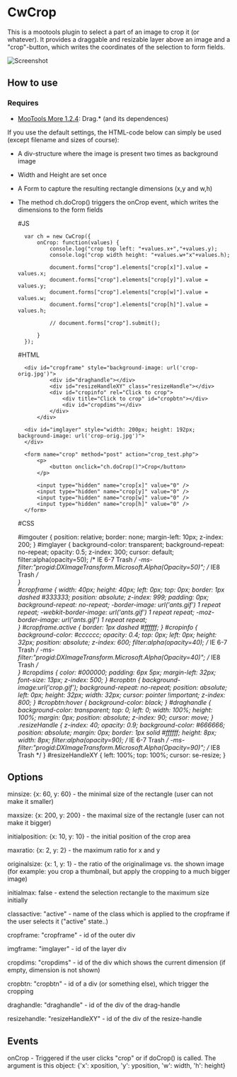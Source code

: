 CwCrop
===========

This is a mootools plugin to select a part of an image to crop it (or whatever).
It provides a draggable and resizable layer above an image and a "crop"-button, which writes the coordinates of the selection to form fields.

![Screenshot](http://www.chipwreck.de/blog/wp-content/uploads/2009/10/cwcrop-screenshot.png)

How to use
----------

### Requires

* [MooTools More 1.2.4](http://mootools.net/more): Drag.* (and its dependences)

If you use the default settings, the HTML-code below can simply be used (except filename and sizes of course):

- A div-structure where the image is present two times as background image
- Width and Height are set once
- A Form to capture the resulting rectangle dimensions (x,y and w,h)
- The method ch.doCrop() triggers the onCrop event, which writes the dimensions to the form fields

	#JS
	
		var ch = new CwCrop({
			onCrop: function(values) {
				console.log("crop top left: "+values.x+","+values.y);
				console.log("crop width height: "+values.w+"x"+values.h);
				
				document.forms["crop"].elements["crop[x]"].value = values.x;
				document.forms["crop"].elements["crop[y]"].value = values.y;
				document.forms["crop"].elements["crop[w]"].value = values.w;
				document.forms["crop"].elements["crop[h]"].value = values.h;

				// document.forms["crop"].submit();

			}
		});
	

	#HTML	
	
	<div id="imgouter">

		<div id="cropframe" style="background-image: url('crop-orig.jpg')">
				<div id="draghandle"></div>
				<div id="resizeHandleXY" class="resizeHandle"></div>
				<div id="cropinfo" rel="Click to crop">
					<div title="Click to crop" id="cropbtn"></div>
					<div id="cropdims"></div>
				</div>
			</div>
		
		<div id="imglayer" style="width: 200px; height: 192px; background-image: url('crop-orig.jpg')">
		</div>
	</div>

	<div id="formset">

		<form name="crop" method="post" action="crop_test.php">
			<p>
				<button onclick="ch.doCrop()">Crop</button>
			</p>

			<input type="hidden" name="crop[x]" value="0" />
			<input type="hidden" name="crop[y]" value="0" />
			<input type="hidden" name="crop[w]" value="0" />
			<input type="hidden" name="crop[h]" value="0" />
		</form>
		
	</div>
	
	#CSS
	
	\#imgouter {
		position: relative; border: none; margin-left: 10px; z-index: 200;
	}
	\#imglayer {
		background-color: transparent; background-repeat: no-repeat; opacity: 0.5; z-index: 300; cursor: default;
		filter:alpha(opacity=50); /* IE 6-7 Trash */
		-ms-filter:"progid:DXImageTransform.Microsoft.Alpha(Opacity=50)"; /* IE8 Trash */		
	}	
	\#cropframe {
		width: 40px; height: 40px; left: 0px; top: 0px;	border: 1px dashed #333333; position: absolute;	z-index: 999; padding: 0px;	background-repeat: no-repeat;
		-border-image: url('ants.gif') 1 repeat repeat;
		-webkit-border-image: url('ants.gif') 1 repeat repeat;
		-moz-border-image: url('ants.gif') 1 repeat repeat;		
	}
	\#cropframe.active {
		border: 1px dashed #ffffff;
	}
	\#cropinfo {
		background-color: #cccccc;	opacity: 0.4; top: 0px; left: 0px; height: 32px; position: absolute; z-index: 600;
		filter:alpha(opacity=40); /* IE 6-7 Trash */
		-ms-filter:"progid:DXImageTransform.Microsoft.Alpha(Opacity=40)"; /* IE8 Trash */		
	}
	\#cropdims {
		color: #000000; padding: 6px 5px; margin-left: 32px; font-size: 13px; z-index: 500;
	}
	\#cropbtn {
		background-image:url('crop.gif'); background-repeat: no-repeat;	position: absolute;	left: 0px; height: 32px; width: 32px;
		cursor: pointer !important; z-index: 800;
	}
	\#cropbtn:hover {
		background-color: black;
	}
	\#draghandle {
		background-color: transparent;
		top: 0; left: 0; width: 100%; height: 100%; margin: 0px;
		position: absolute;	z-index: 90; cursor: move;
	}
	.resizeHandle {
		z-index: 40; opacity: 0.9; background-color: #666666; position: absolute; margin: 0px;	border: 1px solid #ffffff; height: 8px;	width: 8px;
		filter:alpha(opacity=90); /* IE 6-7 Trash */
		-ms-filter:"progid:DXImageTransform.Microsoft.Alpha(Opacity=90)"; /* IE8 Trash */
	}
	\#resizeHandleXY {
		left: 100%;	top: 100%; cursor: se-resize;
	}


Options
----------

minsize: {x: 60, y: 60}				- the minimal size of the rectangle (user can not make it smaller)

maxsize: {x: 200, y: 200} 			- the maximal size of the rectangle (user can not make it bigger)

initialposition: {x: 10, y: 10} 	- the initial position of the crop area

maxratio: {x: 2, y: 2} 				- the maximum ratio for x and y

originalsize: {x: 1, y: 1} 			- the ratio of the originalimage vs. the shown image (for example: you crop a thumbnail, but apply the cropping to a much bigger image)

initialmax: false 					- extend the selection rectangle to the maximum size initially

classactive: "active" 				- name of the class which is applied to the cropframe if the user selects it ("active" state..)
		
cropframe: "cropframe" 				- id of the outer div

imgframe: "imglayer" 				- id of the layer div

cropdims: "cropdims" 				- id of the div which shows the current dimension (if empty, dimension is not shown)

cropbtn: "cropbtn" 					- id of a div (or something else), which trigger the cropping

draghandle: "draghandle" 			- id of the div of the drag-handle

resizehandle: "resizeHandleXY" 		- id of the div of the resize-handle

Events
----------

onCrop								- Triggered if the user clicks "crop" or if doCrop() is called. The argument is this object: {'x': xposition, 'y': yposition, 'w': width, 'h': height}